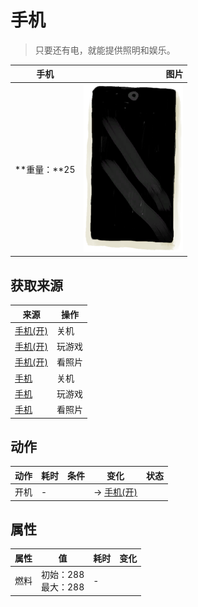 # 手机  
> 只要还有电，就能提供照明和娱乐。  
  
  手机  |   图片   
 ----  |  ----:   
 **重量：**25  |  ![](Sprite/Phone.png)   
  
## 获取来源  
来源  |  操作  
----  |  ----  
[手机(开)](PhoneOn.md)  |  关机  
[手机(开)](PhoneOn.md)  |  玩游戏  
[手机(开)](PhoneOn.md)  |  看照片  
[手机](PhoneOnLight.md)  |  关机  
[手机](PhoneOnLight.md)  |  玩游戏  
[手机](PhoneOnLight.md)  |  看照片  
## 动作  
动作  |  耗时  |  条件  |  变化  |  状态  
----  |  ----  |  ----  |  ----  |  ----  
开机<br>  |  -  |    |  → [手机(开)](PhoneOn.md)<br>  |    
## 属性   
属性  |  值  |  耗时  |  变化  
----  |  ----  |  ----  |  ----  
燃料  |  初始：288<br>最大：288  |  -  |    
